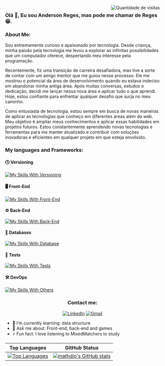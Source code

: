 <div align="center">
    <img src="https://komarev.com/ghpvc/?username=Anderson-Reges&label=VISITAS&style=plastic&color=FF0000" alt="Quantidade de visitas" align="right">
</div>

### Olá 👋, Eu sou Anderson Reges, mas pode me chamar de Reges 😁.

### About Me:

Sou extremamente curioso e apaixonado por tecnologia. Desde criança, minha paixão pela tecnologia me levou a explorar as infinitas possibilidades que um computador oferece, despertando meu interesse pela programação.

Recentemente, fiz uma transição de carreira desafiadora, mas tive a sorte de contar com um amigo mentor que me guiou nesse processo. Ele me mostrou o potencial da área de desenvolvimento quando eu estava indeciso em abandonar minha antiga área. Após muitas conversas, estudos e dedicação, decidi me lançar nessa nova área e aplicar tudo o que aprendi. Hoje, estou confiante para enfrentar qualquer desafio que surja no meu caminho.

Como entusiasta de tecnologia, estou sempre em busca de novas maneiras de aplicar as tecnologias que conheço em diferentes áreas além da web. Meu objetivo é ampliar meus conhecimentos e aplicar essas habilidades em projetos futuros. Estou constantemente aprendendo novas tecnologias e ferramentas para me manter atualizado e contribuir com soluções inovadoras e eficientes em qualquer projeto em que esteja envolvido.

### My languages and Frameworks:

#### 🕓 Versioning

[![My Skills With Versioning](https://skillicons.dev/icons?i=git,github)](https://skillicons.dev)
  
#### 🖥️ Front-End

[![My Skills With Front-End](https://skillicons.dev/icons?i=js,ts,html,css,sass,tailwind,react,redux)](https://skillicons.dev)
  
#### ⚙️ Back-End

[![My Skills With Back-End](https://skillicons.dev/icons?i=nodejs,ts,py,express,sequelize)](https://skillicons.dev)
  
  
#### 💾 Databases

[![My Skills With Database](https://skillicons.dev/icons?i=mysql,mongo)](https://skillicons.dev)

#### 🧪 Tests

[![My Skills With Tests](https://skillicons.dev/icons?i=jest)](https://skillicons.dev)

#### 🛠️ DevOps

[![My Skills With Others](https://skillicons.dev/icons?i=docker,figma)](https://skillicons.dev)
  
  
### <div align="center">Contact me:</div>

<div align="center">
  
<a href="https://www.linkedin.com/in/anderson-reges/">![LinkedIn](https://img.shields.io/badge/linkedin-%230077B5.svg?style=for-the-badge&logo=linkedin&logoColor=white)</a>
<a href="mailto:andersonreges76@gmail.com">![Gmail](https://img.shields.io/badge/Gmail-D14836?style=for-the-badge&logo=gmail&logoColor=white)</a>
 
</div>

- 🌱 I’m currently learning: data structure
- 💬 Ask me about: Front-end, back-end and games
- ⚡ Fun fact: I love listening to MixedMatchers to study


| Top Languages | GitHub Status |
| ------------- | ------------- |
|<a href="https://github.com/Anderson-Reges" align="left"><img src="https://github-readme-stats.vercel.app/api/top-langs/?username=Anderson-Reges&langs_count=10&title_color=ec4899&text_color=ffffff&icon_color=ec4899&bg_color=1c1917&hide_border=true&locale=en&custom_title=Top%20%Languages" alt="Top Languages" /></a>  | <a href="https://github.com/Anderson-Reges"><img src="https://github-readme-stats.vercel.app/api?username=Anderson-Reges&show_icons=true&hide=&count_private=true&title_color=ec4899&text_color=ffffff&icon_color=ec4899&bg_color=1c1917&hide_border=true&show_icons=true" alt="mathdio's GitHub stats" /></a>  |
